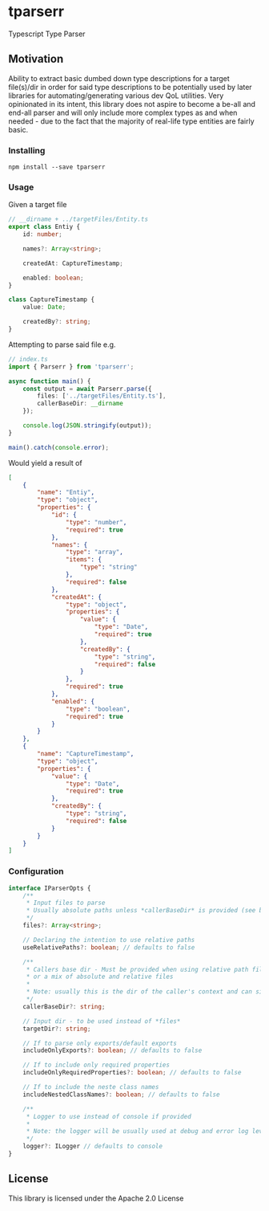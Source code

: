 # tparserr

Typescript Type Parser

## Motivation

Ability to extract basic dumbed down type descriptions for a target file(s)/dir in order for said type descriptions to be potentially used by later libraries for automating/generating various dev QoL utilities.
Very opinionated in its intent, this library does not aspire to become a be-all and end-all parser and will only include more complex types as and when needed - due to the fact that the majority of real-life type entities are fairly basic.

### Installing

```
npm install --save tparserr
```

### Usage

Given a target file
```typescript
// __dirname + ../targetFiles/Entity.ts
export class Entiy {
    id: number;

    names?: Array<string>;

    createdAt: CaptureTimestamp;

    enabled: boolean;
}

class CaptureTimestamp {
    value: Date;

    createdBy?: string;
}
```

Attempting to parse said file e.g.
```typescript
// index.ts
import { Parserr } from 'tparserr';

async function main() {
    const output = await Parserr.parse({
        files: ['../targetFiles/Entity.ts'],
        callerBaseDir: __dirname
    });

    console.log(JSON.stringify(output));
}

main().catch(console.error);
```

Would yield a result of
```json
[
    {
        "name": "Entiy",
        "type": "object",
        "properties": {
            "id": {
                "type": "number",
                "required": true
            },
            "names": {
                "type": "array",
                "items": {
                    "type": "string"
                },
                "required": false
            },
            "createdAt": {
                "type": "object",
                "properties": {
                    "value": {
                        "type": "Date",
                        "required": true
                    },
                    "createdBy": {
                        "type": "string",
                        "required": false
                    }
                },
                "required": true
            },
            "enabled": {
                "type": "boolean",
                "required": true
            }
        }
    },
    {
        "name": "CaptureTimestamp",
        "type": "object",
        "properties": {
            "value": {
                "type": "Date",
                "required": true
            },
            "createdBy": {
                "type": "string",
                "required": false
            }
        }
    }
]
```

### Configuration

```typescript
interface IParserOpts {
    /**
     * Input files to parse
     * Usually absolute paths unless *callerBaseDir* is provided (see below)
     */
    files?: Array<string>;

    // Declaring the intention to use relative paths
    useRelativePaths?: boolean; // defaults to false

    /**
     * Callers base dir - Must be provided when using relative path file(s)/targetDir 
     * or a mix of absolute and relative files
     * 
     * Note: usually this is the dir of the caller's context and can simply be passed as __dirname 
     */
    callerBaseDir?: string;

    // Input dir - to be used instead of *files*
    targetDir?: string;

    // If to parse only exports/default exports
    includeOnlyExports?: boolean; // defaults to false

    // If to include only required properties
    includeOnlyRequiredProperties?: boolean; // defaults to false

    // If to include the neste class names
    includeNestedClassNames?: boolean; // defaults to false

    /**
     * Logger to use instead of console if provided
     * 
     * Note: the logger will be usually used at debug and error log levels
     */
    logger?: ILogger // defaults to console
}
```


## License
This library is licensed under the Apache 2.0 License
